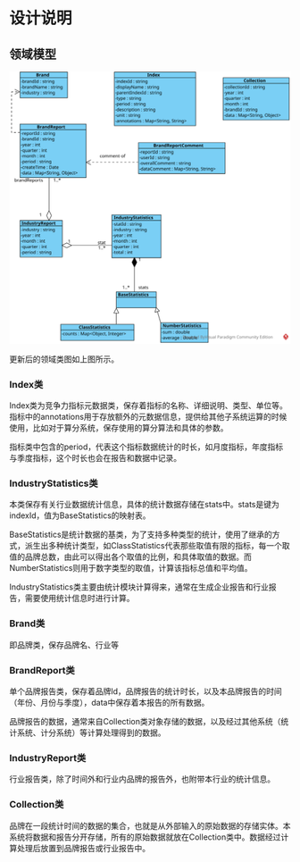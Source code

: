 # 设计说明

## 领域模型

![领域类图](./领域类图.svg)

更新后的领域类图如上图所示。

### Index类

Index类为竞争力指标元数据类，保存着指标的名称、详细说明、类型、单位等。指标中的annotations用于存放额外的元数据信息，提供给其他子系统运算的时候使用，比如对于算分系统，保存使用的算分算法和具体的参数。

指标类中包含的period，代表这个指标数据统计的时长，如月度指标，年度指标与季度指标，这个时长也会在报告和数据中记录。

### IndustryStatistics类

本类保存有关行业数据统计信息，具体的统计数据存储在stats中。stats是键为indexId，值为BaseStatistics的映射表。

BaseStatistics是统计数据的基类，为了支持多种类型的统计，使用了继承的方式，派生出多种统计类型，如ClassStatistics代表那些取值有限的指标，每一个取值的品牌总数，由此可以得出各个取值的比例，和具体取值的数据。而NumberStatistics则用于数字类型的取值，计算该指标总值和平均值。

IndustryStatistics类主要由统计模块计算得来，通常在生成企业报告和行业报告，需要使用统计信息时进行计算。

### Brand类

即品牌类，保存品牌名、行业等

### BrandReport类

单个品牌报告类，保存着品牌Id，品牌报告的统计时长，以及本品牌报告的时间（年份、月份与季度），data中保存着本报告的所有数据。

品牌报告的数据，通常来自Collection类对象存储的数据，以及经过其他系统（统计系统、计分系统）等计算处理得到的数据。

### IndustryReport类

行业报告类，除了时间外和行业内品牌的报告外，也附带本行业的统计信息。

### Collection类

品牌在一段统计时间的数据的集合，也就是从外部输入的原始数据的存储实体。本系统将数据和报告分开存储，所有的原始数据就放在Collection类中。数据经过计算处理后放置到品牌报告或行业报告中。
